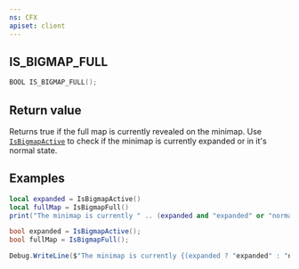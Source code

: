 ```yaml
---
ns: CFX
apiset: client
---
```

## IS_BIGMAP_FULL

```c
BOOL IS_BIGMAP_FULL();
```

<!-- Native implemented by Disquse. 0x66EE14B2 -->

## Return value
Returns true if the full map is currently revealed on the minimap. 
Use [`IsBigmapActive`](#_0xFFF65C63) to check if the minimap is currently expanded or in it's normal state.

## Examples
```lua
local expanded = IsBigmapActive()
local fullMap = IsBigmapFull()
print("The minimap is currently " .. (expanded and "expanded" or "normal size") .. " and the full map is currently " .. (fullMap and "revealed" or "not revealed") .. ".")
```
```cs
bool expanded = IsBigmapActive();
bool fullMap = IsBigmapFull();

Debug.WriteLine($"The minimap is currently {(expanded ? "expanded" : "normal size")} and the full map is currently {(fullMap ? "revealed" : "not revealed")}.");
```
